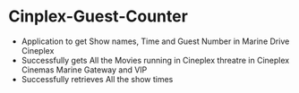 # Cinplex-Guest-Counter
* Application to get Show names, Time and Guest Number in Marine Drive Cineplex  
* Successfully gets All the Movies running in Cineplex threatre in Cineplex Cinemas Marine Gateway and VIP  
* Successfully retrieves All the show times 
